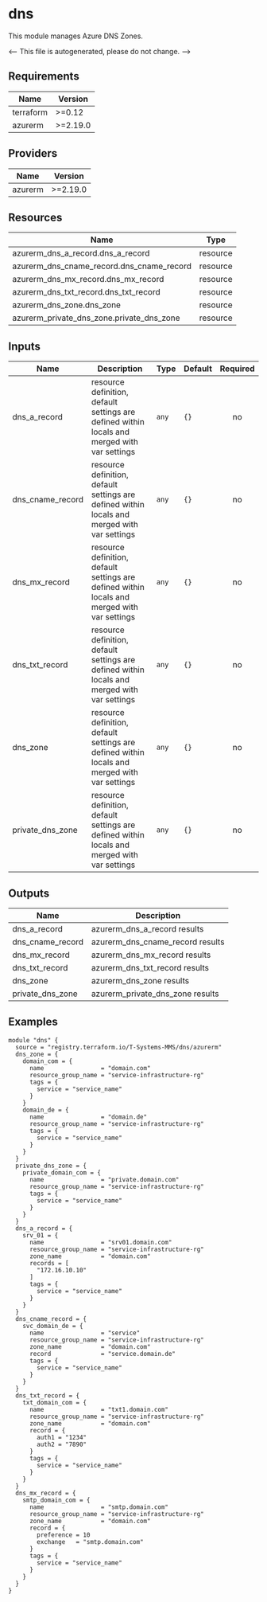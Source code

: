 <!-- BEGIN_TF_DOCS -->
# dns

This module manages Azure DNS Zones.

<-- This file is autogenerated, please do not change. -->

## Requirements

| Name | Version |
|------|---------|
| terraform | >=0.12 |
| azurerm | >=2.19.0 |

## Providers

| Name | Version |
|------|---------|
| azurerm | >=2.19.0 |

## Resources

| Name | Type |
|------|------|
| azurerm_dns_a_record.dns_a_record | resource |
| azurerm_dns_cname_record.dns_cname_record | resource |
| azurerm_dns_mx_record.dns_mx_record | resource |
| azurerm_dns_txt_record.dns_txt_record | resource |
| azurerm_dns_zone.dns_zone | resource |
| azurerm_private_dns_zone.private_dns_zone | resource |

## Inputs

| Name | Description | Type | Default | Required |
|------|-------------|------|---------|:--------:|
| dns_a_record | resource definition, default settings are defined within locals and merged with var settings | `any` | `{}` | no |
| dns_cname_record | resource definition, default settings are defined within locals and merged with var settings | `any` | `{}` | no |
| dns_mx_record | resource definition, default settings are defined within locals and merged with var settings | `any` | `{}` | no |
| dns_txt_record | resource definition, default settings are defined within locals and merged with var settings | `any` | `{}` | no |
| dns_zone | resource definition, default settings are defined within locals and merged with var settings | `any` | `{}` | no |
| private_dns_zone | resource definition, default settings are defined within locals and merged with var settings | `any` | `{}` | no |

## Outputs

| Name | Description |
|------|-------------|
| dns_a_record | azurerm_dns_a_record results |
| dns_cname_record | azurerm_dns_cname_record results |
| dns_mx_record | azurerm_dns_mx_record results |
| dns_txt_record | azurerm_dns_txt_record results |
| dns_zone | azurerm_dns_zone results |
| private_dns_zone | azurerm_private_dns_zone results |

## Examples

```hcl
module "dns" {
  source = "registry.terraform.io/T-Systems-MMS/dns/azurerm"
  dns_zone = {
    domain_com = {
      name                = "domain.com"
      resource_group_name = "service-infrastructure-rg"
      tags = {
        service = "service_name"
      }
    }
    domain_de = {
      name                = "domain.de"
      resource_group_name = "service-infrastructure-rg"
      tags = {
        service = "service_name"
      }
    }
  }
  private_dns_zone = {
    private_domain_com = {
      name                = "private.domain.com"
      resource_group_name = "service-infrastructure-rg"
      tags = {
        service = "service_name"
      }
    }
  }
  dns_a_record = {
    srv_01 = {
      name                = "srv01.domain.com"
      resource_group_name = "service-infrastructure-rg"
      zone_name           = "domain.com"
      records = [
        "172.16.10.10"
      ]
      tags = {
        service = "service_name"
      }
    }
  }
  dns_cname_record = {
    svc_domain_de = {
      name                = "service"
      resource_group_name = "service-infrastructure-rg"
      zone_name           = "domain.com"
      record              = "service.domain.de"
      tags = {
        service = "service_name"
      }
    }
  }
  dns_txt_record = {
    txt_domain_com = {
      name                = "txt1.domain.com"
      resource_group_name = "service-infrastructure-rg"
      zone_name           = "domain.com"
      record = {
        auth1 = "1234"
        auth2 = "7890"
      }
      tags = {
        service = "service_name"
      }
    }
  }
  dns_mx_record = {
    smtp_domain_com = {
      name                = "smtp.domain.com"
      resource_group_name = "service-infrastructure-rg"
      zone_name           = "domain.com"
      record = {
        preference = 10
        exchange   = "smtp.domain.com"
      }
      tags = {
        service = "service_name"
      }
    }
  }
}
```
<!-- END_TF_DOCS -->
